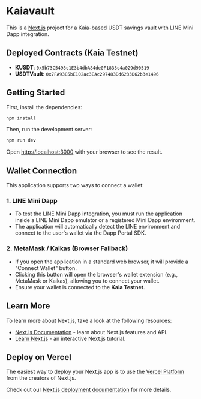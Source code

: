 # Kaiavault

This is a [Next.js](https://nextjs.org) project for a Kaia-based USDT savings vault with LINE Mini Dapp integration.

## Deployed Contracts (Kaia Testnet)

- **KUSDT**: `0x5b73C5498c1E3b4dbA84de0F1833c4a029d90519`
- **USDTVault**: `0x7FA9385bE102ac3EAc297483Dd6233D62b3e1496`

## Getting Started

First, install the dependencies:

```bash
npm install
```

Then, run the development server:

```bash
npm run dev
```

Open [http://localhost:3000](http://localhost:3000) with your browser to see the result.

## Wallet Connection

This application supports two ways to connect a wallet:

### 1. LINE Mini Dapp

- To test the LINE Mini Dapp integration, you must run the application inside a LINE Mini Dapp emulator or a registered Mini Dapp environment.
- The application will automatically detect the LINE environment and connect to the user's wallet via the Dapp Portal SDK.

### 2. MetaMask / Kaikas (Browser Fallback)

- If you open the application in a standard web browser, it will provide a "Connect Wallet" button.
- Clicking this button will open the browser's wallet extension (e.g., MetaMask or Kaikas), allowing you to connect your wallet.
- Ensure your wallet is connected to the **Kaia Testnet**.

## Learn More

To learn more about Next.js, take a look at the following resources:

- [Next.js Documentation](https://nextjs.org/docs) - learn about Next.js features and API.
- [Learn Next.js](https://nextjs.org/learn) - an interactive Next.js tutorial.

## Deploy on Vercel

The easiest way to deploy your Next.js app is to use the [Vercel Platform](https://vercel.com/new?utm_medium=default-template&filter=next.js&utm_source=create-next-app&utm_campaign=create-next-app-readme) from the creators of Next.js.

Check out our [Next.js deployment documentation](https://nextjs.org/docs/app/building-your-application/deploying) for more details.
